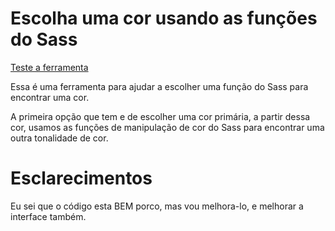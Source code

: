 # Escolha uma cor usando as funções do Sass

[Teste a ferramenta](http://localhost/sass-mixin-color/ "Teste a ferramenta")

Essa é uma ferramenta para ajudar a escolher uma função do Sass para encontrar uma cor.

A primeira opção que tem e de escolher uma cor primária, a partir dessa cor, usamos as funções de manipulação de cor do Sass para encontrar uma outra tonalidade de cor.

# Esclarecimentos

Eu sei que o código esta BEM porco, mas vou melhora-lo, e melhorar a interface também.